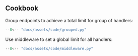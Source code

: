 ## Cookbook

Group endpoints to achieve a total limit for group of handlers:

```python
--8<-- "docs/assets/code/grouped.py"
```

Use middleware to set a global limit for all handlers:

```python
--8<-- "docs/assets/code/middleware.py"
```

